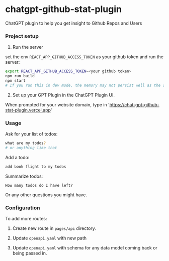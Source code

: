# chatgpt-github-stat-plugin
ChatGPT plugin to help you get insight to Github Repos and Users

### Project setup

1. Run the server

set the env `REACT_APP_GITHUB_ACCESS_TOKEN` as your github token and run the server:

```sh
export REACT_APP_GITHUB_ACCESS_TOKEN=<your github token>
npm run build
npm start
# If you run this in dev mode, the memory may not persist well as the server will randomly restart sometimes
```

2. Set up your GPT Plugin in the ChatGPT Plugin UI.

When prompted for your website domain, type in 'https://chat-gpt-github-stat-plugin.vercel.app'

### Usage

Ask for your list of todos:

```sh
what are my todos?
# or anything like that
```

Add a todo:

```sh
add book flight to my todos
```

Summarize todos:

```
How many todos do I have left?
```

Or any other questions you might have.

### Configuration

To add more routes:

1. Create new route in `pages/api` directory.

2. Update `openapi.yaml` with new path

3. Update `openapi.yaml` with schema for any data model coming back or being passed in.
